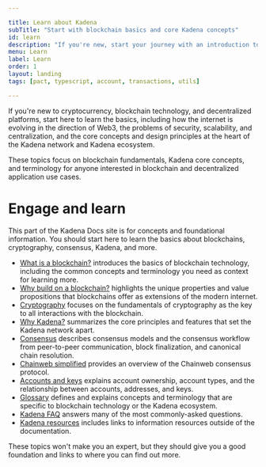 ```yaml
---

title: Learn about Kadena
subTitle: "Start with blockchain basics and core Kadena concepts"
id: learn
description: "If you're new, start your journey with an introduction to blockchain technology and educational guides for both technical and non-technical audiences."
menu: Learn
label: Learn
order: 1
layout: landing
tags: [pact, typescript, account, transactions, utils]

---
```


If you're new to cryptocurrency, blockchain technology, and decentralized platforms, start here to learn the basics, including how the internet is evolving in the direction of Web3, the problems of security, scalability, and centralization, and the core concepts and design principles at the heart of the Kadena network and Kadena ecosystem.

These topics focus on blockchain fundamentals, Kadena core concepts, and terminology for anyone interested in blockchain and decentralized application use cases.

# Engage and learn

This part of the Kadena Docs site is for concepts and foundational information. 
You should start here to learn the basics about blockchains, cryptography, consensus, Kadena, and more.

- [What is a blockchain?](/learn/what-is-a-blockchain) introduces the basics of blockchain technology, including the common concepts and terminology you need as context for learning more.
- [Why build on a blockchain?](/learn/why-build) highlights the unique properties and value propositions that blockchains offer as extensions of the modern internet.
- [Cryptography](/learn/cryptography) focuses on the fundamentals of cryptography as the key to all interactions with the blockchain.
- [Why Kadena?](/learn/why-kadena) summarizes the core principles and features that set the Kadena network apart.
- [Consensus](/learn/consensus) describes consensus models and the consensus workflow from peer-to-peer communication, block finalization, and canonical chain resolution.
- [Chainweb simplified](/learn/chainweb) provides an overview of the Chainweb consensus protocol.
- [Accounts and keys](/learn/accounts) explains account ownership, account types, and the relationship between accounts, addresses, and keys.
- [Glossary](/learn/glossary) defines and explains concepts and terminology that are specific to blockchain technology or the Kadena ecosystem.
- [Kadena FAQ](/learn/kadena-faq) answers many of the most commonly-asked questions.
- [Kadena resources](/learn/resources) includes links to information resources outside of the documentation.

These topics won't make you an expert, but they should give you a good foundation and links to where you can find out more.

<!--
- [Transaction lifecycle](/learn/transaction-lifecycle) explains transaction types and how transactions are received, queued, and executed.
- [State and storage](/learn/states-and-storage) describes how Kadena handles state changes and data storage.
- [Apps and smart contracts](/learn/smart-contracts) introduces smart contracts as the backend for applications that run on a blockchain.
- [Nodes and clients](/learn/nodes-clients) provides a simplified overview of the network architecture.
-->
